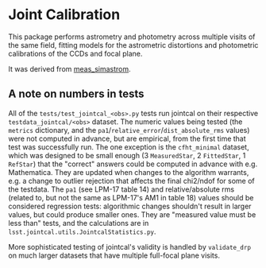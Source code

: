 # Joint Calibration

This package performs astrometry and photometry across multiple visits of the same field, fitting models for the astrometric distortions and photometric calibrations of the CCDs and focal plane.

It was derived from [meas_simastrom](https://github.com/lsst-france/meas_simastrom).

## A note on numbers in tests

All of the `tests/test_jointcal_<obs>.py` tests run jointcal on their respective `testdata_jointcal/<obs>` dataset.
The numeric values being tested (the `metrics` dictionary, and the `pa1`/`relative_error`/`dist_absolute_rms` values) were not computed in advance, but are empirical, from the first time that test was successfully run.
The one exception is the `cfht_minimal` dataset, which was designed to be small enough (3 `MeasuredStar`, 2 `FittedStar`, 1 `RefStar`) that the "correct" answers could be computed in advance with e.g. Mathematica.
They are updated when changes to the algorithm warrants, e.g. a change to outlier rejection that affects the final chi2/ndof for some of the testdata.
The `pa1` (see LPM-17 table 14) and relative/absolute rms (related to, but not the same as LPM-17's AM1 in table 18) values should be considered regression tests: algorithmic changes shouldn't result in larger values, but could produce smaller ones.
They are "measured value must be less than" tests, and the calculations are in `lsst.jointcal.utils.JointcalStatistics.py`.

More sophisticated testing of jointcal's validity is handled by `validate_drp` on much larger datasets that have multiple full-focal plane visits.
